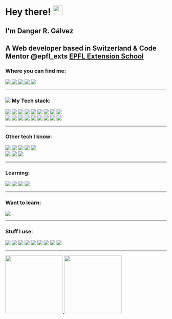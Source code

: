 # Hey there! <img src="https://media.giphy.com/media/Kf5R9AfnjvZmJW7URt/giphy.gif" height="30px">
## I'm Danger R. Gálvez
## A Web developer based in Switzerland & Code Mentor @epfl_exts [EPFL Extension School](https://www.extensionschool.ch/)
### Where you can find me:
<a href="https://twitter.com/dangerrg84" target="_blank" rel="noopener noreferrer" class="link">
  <img src="https://img.icons8.com/color/48/000000/twitter.png">
</a>
<a href="https://www.linkedin.com/in/dangerrg/" target="_blank" rel="noopener noreferrer" title="LinkedIn" class="link">
  <img src="https://img.icons8.com/color/48/000000/linkedin-circled.png">
</a>
<a href="https://github.com/galvezweb/" target="_blank" rel="noopener noreferrer" class="link">
  <img src="https://img.icons8.com/color/48/000000/github.png">
</a>
<a href="https://stackoverflow.com/users/6638513/mr-dan?tab=profile" target="_blank" rel="noopener noreferrer" class="link">
  <img src="https://img.icons8.com/color/48/000000/stackoverflow.png">
</a>
<a href="https://galvezweb.com" target="_blank" rel="noopener noreferrer" class="link">
  <img src="https://img.icons8.com/color/48/000000/domain--v1.png"/>
</a>

<!-- <hr>

<a href="https://github.com/dangerrg">
 
  <img height="200em" src="https://github-readme-stats.vercel.app/api?username=dangerrg&theme=github_dark&show_icons=true&count_private=true" />
  <img height="200em" src="https://github-readme-stats.vercel.app/api/top-langs/?username=dangerrg&langs_count=8&theme=github_dark&layout=compact" />
</a>
 <img height="200em" src="https://github-readme-stats.vercel.app/api?username=bencolon&theme=github_dark&show_icons=true&count_private=true&hide_title=true" />
 -->
  <hr>

### <img src="https://img.icons8.com/color/30/000000/maintenance.png"/> My Tech stack:

  <div>
    <img src="https://img.icons8.com/color/48/000000/ruby-programming-language.png"/>
    <img src="https://img.icons8.com/windows/68/CC0000/ruby-on-rails.png"/>
    <img src="https://img.icons8.com/color/48/000000/git.png"/>
    <img src="https://img.icons8.com/color/48/000000/heroku.png"/>
    <img src="https://img.icons8.com/color/48/000000/postgreesql.png"/>
    <img src="https://img.icons8.com/color/48/000000/amazon-s3.png"/>
    <img src="https://img.icons8.com/color/50/000000/javascript.png"/>
    <img src="https://img.icons8.com/color/48/000000/html-5--v1.png"/>
    <img src="https://img.icons8.com/color/48/000000/css3.png"/>
    <br/>
    <img src="https://img.icons8.com/color/48/000000/visual-studio-code-2019.png"/>
    <img src="https://img.icons8.com/color/50/000000/atom-editor.png"/>
    <img src="https://img.icons8.com/color/48/000000/bootstrap.png"/>
    <img src="https://img.icons8.com/color/48/000000/sass.png"/>
    <img src="https://img.icons8.com/color/48/000000/circleci.png"/>
    <img src="https://img.icons8.com/color/48/000000/travis-ci.png"/>
    <img src="https://img.icons8.com/color/48/FFFFFF/json.png"/>
    <img src="https://img.icons8.com/color/48/FFFFFF/console.png"/>
    <img src="https://img.icons8.com/color/48/000000/command-line.png"/>
  <div>

  <hr>

### Other tech I know:

  <div>
    <img src="https://img.icons8.com/color/48/000000/swift.png"/>
    <img src="https://img.icons8.com/color/48/000000/google-firebase-console.png"/>
    <img src="https://img.icons8.com/color/48/FFFFFF/wordpress.png"/>
    <img src="https://img.icons8.com/color/64/FFFFFF/nodejs.png"/>
    <img src="https://img.icons8.com/windows/48/f1c40f/node-js.png"/>
    </br>
    <img src="https://img.icons8.com/color/48/000000/xcode.png"/>
    <img src="https://img.icons8.com/color/48/000000/sublime-text.png"/>
    <img src="https://img.icons8.com/color/48/000000/pycharm.png"/>
  </div>

  <hr>

### Learning:
  <div>
    <img src="https://img.icons8.com/color/48/000000/python--v1.png"/>
    <img src="https://img.icons8.com/color/48/000000/react-native.png"/>
    <img src="https://img.icons8.com/color/48/000000/webpack.png"/>
    <img src="https://img.icons8.com/color/48/000000/npm.png"/>
  </div>

  <hr>

 ### Want to learn:

  <div>
    <img src="https://img.icons8.com/color/48/000000/docker.png"/>
  </div>

  <hr>

### Stuff I use:

  <div>
    <img src="https://img.icons8.com/color/48/000000/notion.png"/>
    <img src="https://img.icons8.com/color/48/000000/mac-logo.png"/>
    <img src="https://img.icons8.com/fluency/48/000000/mac-client.png"/>
    <img src="https://img.icons8.com/color/48/000000/icons8.png"/>
    <img src="https://img.icons8.com/color/48/000000/launchpad.png"/>
    <img src="https://img.icons8.com/color/48/000000/grammarly.png"/>
    <img src="https://img.icons8.com/color/50/000000/1password.png"/>
    <img src="https://img.icons8.com/dusk/48/000000/postman-api.png"/>
    <img src="https://img.icons8.com/color/48/000000/jsfiddle.png"/>
  </div>

  <hr>
  <div>
    <a href="https://github.com/dangerrg">
      <img height="180em" src="https://github-readme-stats.vercel.app/api?username=dangerrg&theme=github_dark&show_icons=true&count_private=true" />
      <img height="180em" src="https://github-readme-stats.vercel.app/api/top-langs/?username=dangerrg&theme=github_dark&layout=compact" />
    </a>
  </div>
  </br>
<!--     <img height="180em" src="https://github-readme-stats.vercel.app/api/top-langs/?username=dangerrg&theme=buefy&layout=compact" />
      <img height="180em" src="https://github-readme-stats.vercel.app/api/top-langs/?username=dangerrg&theme=buefy&layout=compact&layout=compact" />
      </br>
    <a href="https://github.com/dangerrg/github-readme-stats">

  <img align="center" src="https://github-readme-stats.vercel.app/api/pin/?username=dangerrg&repo=github-readme-stats" />
</a>
<a href="https://github.com/dangerrg">
  <img align="center" src="https://github-readme-stats.vercel.app/api/pin/?username=dangerrg" />
</a> -->

  <!--
  <script data-name="BMC-Widget" data-cfasync="false" src="https://cdnjs.buymeacoffee.com/1.0.0/widget.prod.min.js" data-id="dangerrg" data-description="Support me on Buy me a coffee!" data-message="Thank you for visiting" data-color="#5F7FFF" data-position="Right" data-x_margin="18" data-y_margin="18"></script> -->

<!--
**dangerrg/dangerrg** is a ✨ _special_ ✨ repository because its `README.md` (this file) appears on your GitHub profile.

Here are some ideas to get you started:

- 🔭 I’m currently working on ...
- 🌱 I’m currently learning ...
- 👯 I’m looking to collaborate on ...
- 🤔 I’m looking for help with ...
- 💬 Ask me about ...
- 📫 How to reach me: ...
- 😄 Pronouns: ...
- ⚡ Fun fact: ...
-->
